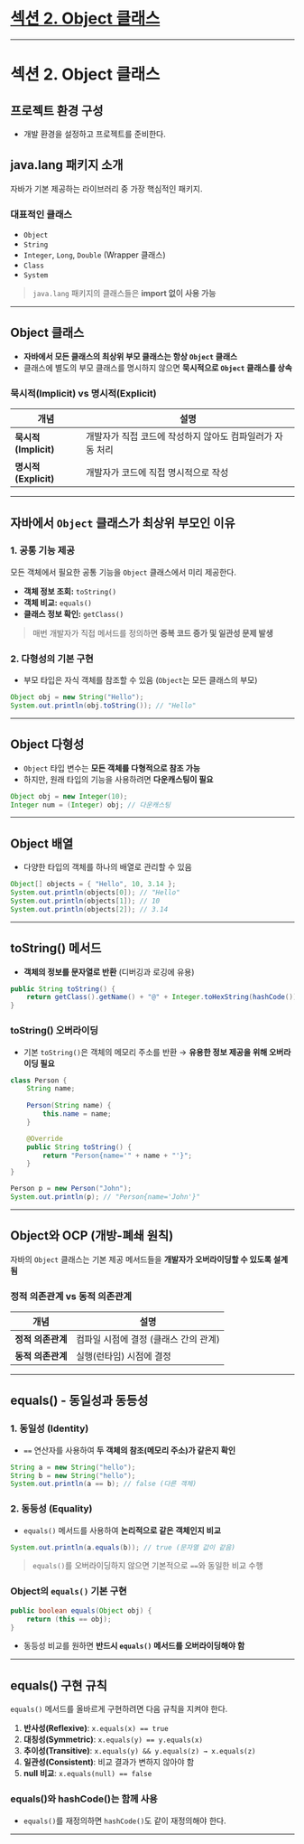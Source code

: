 # [**섹션 2. Object 클래스**](#섹션-2-object-클래스)

---
# **섹션 2. Object 클래스**

## **프로젝트 환경 구성**
- 개발 환경을 설정하고 프로젝트를 준비한다.

## **java.lang 패키지 소개**
자바가 기본 제공하는 라이브러리 중 가장 핵심적인 패키지.

### **대표적인 클래스**
- `Object`
- `String`
- `Integer`, `Long`, `Double` (Wrapper 클래스)
- `Class`
- `System`

> `java.lang` 패키지의 클래스들은 **import 없이 사용 가능**

---

## **Object 클래스**
- **자바에서 모든 클래스의 최상위 부모 클래스는 항상 `Object` 클래스**
- 클래스에 별도의 부모 클래스를 명시하지 않으면 **묵시적으로 `Object` 클래스를 상속**

### **묵시적(Implicit) vs 명시적(Explicit)**
| 개념 | 설명 |
|------|------|
| **묵시적(Implicit)** | 개발자가 직접 코드에 작성하지 않아도 컴파일러가 자동 처리 |
| **명시적(Explicit)** | 개발자가 코드에 직접 명시적으로 작성 |

---

## **자바에서 `Object` 클래스가 최상위 부모인 이유**

### **1. 공통 기능 제공**
모든 객체에서 필요한 공통 기능을 `Object` 클래스에서 미리 제공한다.
- **객체 정보 조회:** `toString()`
- **객체 비교:** `equals()`
- **클래스 정보 확인:** `getClass()`

> 매번 개발자가 직접 메서드를 정의하면 **중복 코드 증가 및 일관성 문제 발생**

### **2. 다형성의 기본 구현**
- 부모 타입은 자식 객체를 참조할 수 있음 (`Object`는 모든 클래스의 부모)

```java
Object obj = new String("Hello");
System.out.println(obj.toString()); // "Hello"
```

---

## **Object 다형성**
- `Object` 타입 변수는 **모든 객체를 다형적으로 참조 가능**
- 하지만, 원래 타입의 기능을 사용하려면 **다운캐스팅이 필요**

```java
Object obj = new Integer(10);  
Integer num = (Integer) obj; // 다운캐스팅
```

---

## **Object 배열**
- 다양한 타입의 객체를 하나의 배열로 관리할 수 있음

```java
Object[] objects = { "Hello", 10, 3.14 };
System.out.println(objects[0]); // "Hello"
System.out.println(objects[1]); // 10
System.out.println(objects[2]); // 3.14
```

---

## **toString() 메서드**
- **객체의 정보를 문자열로 반환** (디버깅과 로깅에 유용)

```java
public String toString() {
    return getClass().getName() + "@" + Integer.toHexString(hashCode());
}
```

### **toString() 오버라이딩**
- 기본 `toString()`은 객체의 메모리 주소를 반환 → **유용한 정보 제공을 위해 오버라이딩 필요**

```java
class Person {
    String name;
    
    Person(String name) {
        this.name = name;
    }

    @Override
    public String toString() {
        return "Person{name='" + name + "'}";
    }
}

Person p = new Person("John");
System.out.println(p); // "Person{name='John'}"
```

---

## **Object와 OCP (개방-폐쇄 원칙)**
자바의 `Object` 클래스는 기본 제공 메서드들을 **개발자가 오버라이딩할 수 있도록 설계됨**

### **정적 의존관계 vs 동적 의존관계**
| 개념 | 설명 |
|------|------|
| **정적 의존관계** | 컴파일 시점에 결정 (클래스 간의 관계) |
| **동적 의존관계** | 실행(런타임) 시점에 결정 |

---

## **equals() - 동일성과 동등성**

### **1. 동일성 (Identity)**
- `==` 연산자를 사용하여 **두 객체의 참조(메모리 주소)가 같은지 확인**

```java
String a = new String("hello");
String b = new String("hello");
System.out.println(a == b); // false (다른 객체)
```

### **2. 동등성 (Equality)**
- `equals()` 메서드를 사용하여 **논리적으로 같은 객체인지 비교**

```java
System.out.println(a.equals(b)); // true (문자열 값이 같음)
```

> `equals()`를 오버라이딩하지 않으면 기본적으로 `==`와 동일한 비교 수행

### **Object의 `equals()` 기본 구현**

```java
public boolean equals(Object obj) {
    return (this == obj);
}
```

- 동등성 비교를 원하면 **반드시 `equals()` 메서드를 오버라이딩해야 함**

---

## **equals() 구현 규칙**
`equals()` 메서드를 올바르게 구현하려면 다음 규칙을 지켜야 한다.

1. **반사성(Reflexive)**: `x.equals(x) == true`
2. **대칭성(Symmetric)**: `x.equals(y) == y.equals(x)`
3. **추이성(Transitive)**: `x.equals(y) && y.equals(z) → x.equals(z)`
4. **일관성(Consistent)**: 비교 결과가 변하지 않아야 함
5. **null 비교**: `x.equals(null) == false`

### **equals()와 hashCode()는 함께 사용**
- `equals()`를 재정의하면 `hashCode()`도 같이 재정의해야 한다.

---
